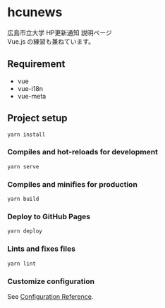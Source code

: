 # hcunews
広島市立大学 HP更新通知 説明ページ  
Vue.js の練習も兼ねています。

## Requirement
* vue
* vue-i18n
* vue-meta

## Project setup
```
yarn install
```

### Compiles and hot-reloads for development
```
yarn serve
```

### Compiles and minifies for production
```
yarn build
```

### Deploy to GitHub Pages
```
yarn deploy
```

### Lints and fixes files
```
yarn lint
```

### Customize configuration
See [Configuration Reference](https://cli.vuejs.org/config/).
